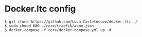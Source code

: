 # Docker.ltc config

```
$ git clone https://github.com/Luca-Castelnuovo/docker.ltc ./
$ sudo chmod 600 ./core/traefik/acme.json
$ docker-compose -f core/docker-compose.yml up -d
```
